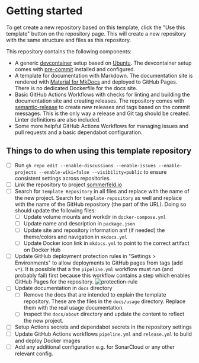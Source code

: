 # Getting started

To get create a new repository based on this template, click the "Use this template" button on the repository page. This will create a new repository with the same structure and files as this repository.

This repository contains the following components:

- A generic [devcontainer](https://code.visualstudio.com/docs/devcontainers/containers) setup based on [Ubuntu](https://hub.docker.com/r/microsoft/devcontainers-base). The devcontainer setup comes with [pre-commit](https://pre-commit.com) installed and configured.
- A template for documentation with Markdown. The documentation site is rendered with [Material for MkDocs](https://squidfunk.github.io/mkdocs-material) and deployed to GitHub Pages. There is no dedicated Dockerfile for the docs site.
- Basic GitHub Actions Workflows with checks for linting and building the documentation site and creating releases. The repository comes with [semantic-release](https://github.com/semantic-release/semantic-release) to create new releases and tags based on the commit messages. This is the only way a release and Git tag should be created. Linter definitions are also included.
- Some more helpful GitHub Actions Workflows for managing issues and pull requests and a basic dependabot configuration.

## Things to do when using this template repository

- [ ] Run `gh repo edit --enable-discussions --enable-issues --enable-projects --enable-wiki=false --visibility=public` to ensure consistent settings across repositories.
- [ ] Link the repository to project [sommerfeld.io](https://github.com/orgs/sommerfeld-io/projects/1)
- [ ] Search for `Template Repository` in all files and replace with the name of the new project. Search for `template-repository` as well and replace with the name of the GitHub repository (the part of the URL). Doing so should update the following files:
    - [ ] Update volume mounts and workdir in `docker-compose.yml`
    - [ ] Update name and description in `package.json`
    - [ ] Update site and repository information anf (if needed) the theme/colors and navigation in `mkdocs.yml`
    - [ ] Update Docker icon link in `mkdocs.yml` to point to the correct artifact on Docker Hub
- [ ] Update GitHub deployment protection rules in "Settings > Environments" to allow deployments to GitHub pages from tags (add `v*`). It is possible that a the `pipeline.yml` workflow must run (and probably fail) first because this workflow contains a step which enables GitHub Pages for the repository.
  ![protection-rule](_assets/github-pages-environment-protection.png)
- [ ] Update documentation in `docs` directory
    - [ ] Remove the docs that are intended to explain the template repository. These are the files in the `docs/usage` directory. Replace them with the real usage documentation.
    - [ ] Inspect the `docs/about` directory and update the content to reflect the new project.
- [ ] Setup Actions secrets and dependabot secrets in the repository settings
- [ ] Update GitHub Actions workflows `pipeline.yml` and `release.yml` to build and deploy Docker images
- [ ] Add any additional configuration e.g. for SonarCloud or any other relevant config.
